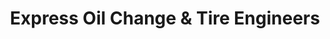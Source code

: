 ---
title: "Express Oil Change & Tire Engineers"
url: /birmingham/express-oil-change-und-tire-engineers-u-s-280/
shop: Reifen
---